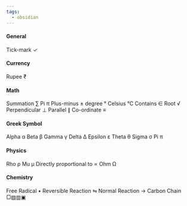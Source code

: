 ```yaml
---
tags:
  - obsidian
---
```

#### General
Tick-mark ✓
#### Currency 
Rupee ₹
#### Math
Summation ∑
Pi π
Plus-minus ±
degree °
Celsius ℃
Contains ∈ 
Root √
Perpendicular ⊥
Parallel ∥ 
Co-ordinate ≡
#### Greek Symbol
Alpha α 
Beta β
Gamma γ
Delta Δ 
Epsilon ε
Theta θ
Sigma σ
Pi π
#### Physics
Rho ρ
Mu µ
Directly proportional to ∝
Ohm Ω
#### Chemistry
Free Radical •
Reversible Reaction ⇋
Normal Reaction →
Carbon Chain ▢▨▥▣

